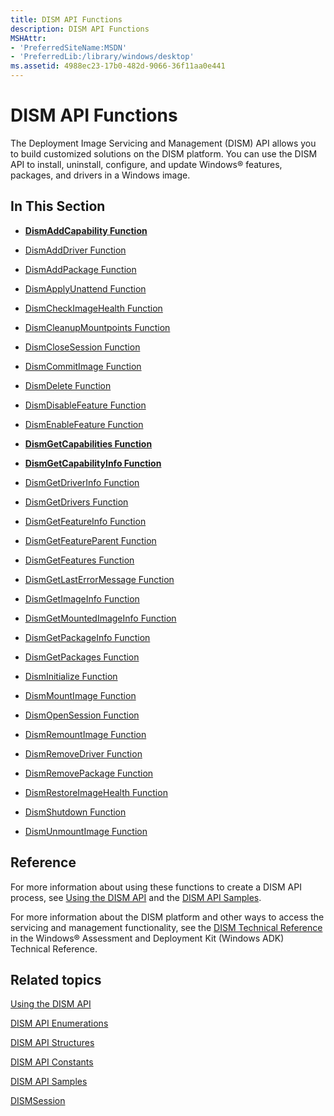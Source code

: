 ```yaml
---
title: DISM API Functions
description: DISM API Functions
MSHAttr:
- 'PreferredSiteName:MSDN'
- 'PreferredLib:/library/windows/desktop'
ms.assetid: 4988ec23-17b0-482d-9066-36f11aa0e441
---
```


# DISM API Functions


The Deployment Image Servicing and Management (DISM) API allows you to build customized solutions on the DISM platform. You can use the DISM API to install, uninstall, configure, and update Windows® features, packages, and drivers in a Windows image.

## <span id="In_This_Section"></span><span id="in_this_section"></span><span id="IN_THIS_SECTION"></span>In This Section


-   [**DismAddCapability Function**](dismaddcapability.md)

-   [DismAddDriver Function](dismadddriver-function.md)

-   [DismAddPackage Function](dismaddpackage-function.md)

-   [DismApplyUnattend Function](dismapplyunattend-function.md)

-   [DismCheckImageHealth Function](dismcheckimagehealth-function.md)

-   [DismCleanupMountpoints Function](dismcleanupmountpoints-function.md)

-   [DismCloseSession Function](dismclosesession-function.md)

-   [DismCommitImage Function](dismcommitimage-function.md)

-   [DismDelete Function](dismdelete-function.md)

-   [DismDisableFeature Function](dismdisablefeature-function.md)

-   [DismEnableFeature Function](dismenablefeature-function.md)

-   [**DismGetCapabilities Function**](dismgetcapabilities.md)

-   [**DismGetCapabilityInfo Function**](dismgetcapabilityinfo.md)

-   [DismGetDriverInfo Function](dismgetdriverinfo-function.md)

-   [DismGetDrivers Function](dismgetdrivers-function.md)

-   [DismGetFeatureInfo Function](dismgetfeatureinfo-function.md)

-   [DismGetFeatureParent Function](dismgetfeatureparent-function.md)

-   [DismGetFeatures Function](dismgetfeatures-function.md)

-   [DismGetLastErrorMessage Function](dismgetlasterrormessage-function.md)

-   [DismGetImageInfo Function](dismgetimageinfo-function.md)

-   [DismGetMountedImageInfo Function](dismgetmountedimageinfo-function.md)

-   [DismGetPackageInfo Function](dismgetpackageinfo-function.md)

-   [DismGetPackages Function](dismgetpackages-function.md)

-   [DismInitialize Function](disminitialize-function.md)

-   [DismMountImage Function](dismmountimage-function.md)

-   [DismOpenSession Function](dismopensession-function.md)

-   [DismRemountImage Function](dismremountimage-function.md)

-   [DismRemoveDriver Function](dismremovedriver-function.md)

-   [DismRemovePackage Function](dismremovepackage-function.md)

-   [DismRestoreImageHealth Function](dismrestoreimagehealth-function.md)

-   [DismShutdown Function](dismshutdown-function.md)

-   [DismUnmountImage Function](dismunmountimage-function.md)

## <span id="Reference"></span><span id="reference"></span><span id="REFERENCE"></span>Reference


For more information about using these functions to create a DISM API process, see [Using the DISM API](using-the-dism-api.md) and the [DISM API Samples](dism-api-samples.md).

For more information about the DISM platform and other ways to access the servicing and management functionality, see the [DISM Technical Reference](http://go.microsoft.com/fwlink/?LinkId=200687) in the Windows® Assessment and Deployment Kit (Windows ADK) Technical Reference.

## <span id="related_topics"></span>Related topics


[Using the DISM API](using-the-dism-api.md)

[DISM API Enumerations](dism-api-enumerations.md)

[DISM API Structures](dism-api-structures.md)

[DISM API Constants](dism-api-constants.md)

[DISM API Samples](dism-api-samples.md)

[DISMSession](dismsession.md)

 

 




